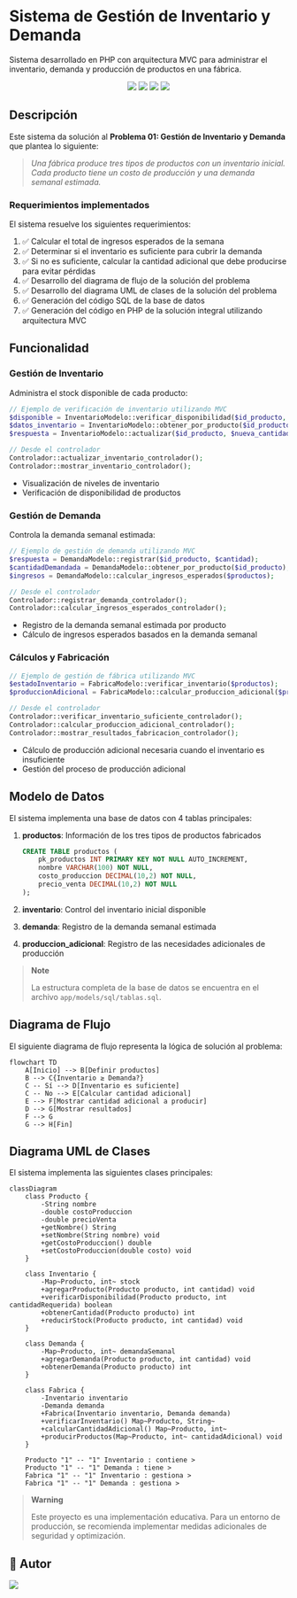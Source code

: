 # Sistema de Gestión de Inventario y Demanda

Sistema desarrollado en PHP con arquitectura MVC para administrar el inventario, demanda y producción de productos en una fábrica.

<div align="center">
  <img src="https://img.shields.io/badge/-MVC-000000?style=for-the-badge&logo=diagram&labelColor=282c34"/>
  <img src="https://img.shields.io/badge/-PHP-000000?style=for-the-badge&logo=php&labelColor=282c34"/>
  <img src="https://img.shields.io/badge/-MySQL-000000?style=for-the-badge&logo=mysql&labelColor=282c34"/>
  <img src="https://img.shields.io/badge/-XAMPP-000000?style=for-the-badge&logo=xampp&labelColor=282c34"/>
</div>

## Descripción

Este sistema da solución al **Problema 01: Gestión de Inventario y Demanda** que plantea lo siguiente:

> _Una fábrica produce tres tipos de productos con un inventario inicial. Cada producto tiene un costo de producción y una demanda semanal estimada._

### Requerimientos implementados

El sistema resuelve los siguientes requerimientos:

1. ✅ Calcular el total de ingresos esperados de la semana
2. ✅ Determinar si el inventario es suficiente para cubrir la demanda
3. ✅ Si no es suficiente, calcular la cantidad adicional que debe producirse para evitar pérdidas
4. ✅ Desarrollo del diagrama de flujo de la solución del problema
5. ✅ Desarrollo del diagrama UML de clases de la solución del problema
6. ✅ Generación del código SQL de la base de datos
7. ✅ Generación del código en PHP de la solución integral utilizando arquitectura MVC

## Funcionalidad

### Gestión de Inventario

Administra el stock disponible de cada producto:

```php
// Ejemplo de verificación de inventario utilizando MVC
$disponible = InventarioModelo::verificar_disponibilidad($id_producto, $cantidad);
$datos_inventario = InventarioModelo::obtener_por_producto($id_producto);
$respuesta = InventarioModelo::actualizar($id_producto, $nueva_cantidad);

// Desde el controlador
Controlador::actualizar_inventario_controlador();
Controlador::mostrar_inventario_controlador();
```

- Visualización de niveles de inventario
- Verificación de disponibilidad de productos

### Gestión de Demanda

Controla la demanda semanal estimada:

```php
// Ejemplo de gestión de demanda utilizando MVC
$respuesta = DemandaModelo::registrar($id_producto, $cantidad);
$cantidadDemandada = DemandaModelo::obtener_por_producto($id_producto);
$ingresos = DemandaModelo::calcular_ingresos_esperados($productos);

// Desde el controlador
Controlador::registrar_demanda_controlador();
Controlador::calcular_ingresos_esperados_controlador();
```

- Registro de la demanda semanal estimada por producto
- Cálculo de ingresos esperados basados en la demanda semanal

### Cálculos y Fabricación

```php
// Ejemplo de gestión de fábrica utilizando MVC
$estadoInventario = FabricaModelo::verificar_inventario($productos);
$produccionAdicional = FabricaModelo::calcular_produccion_adicional($productos, $inventario);

// Desde el controlador
Controlador::verificar_inventario_suficiente_controlador();
Controlador::calcular_produccion_adicional_controlador();
Controlador::mostrar_resultados_fabricacion_controlador();
```

- Cálculo de producción adicional necesaria cuando el inventario es insuficiente
- Gestión del proceso de producción adicional

## Modelo de Datos

El sistema implementa una base de datos con 4 tablas principales:

1. **productos**: Información de los tres tipos de productos fabricados

   ```sql
   CREATE TABLE productos (
       pk_productos INT PRIMARY KEY NOT NULL AUTO_INCREMENT,
       nombre VARCHAR(100) NOT NULL,
       costo_produccion DECIMAL(10,2) NOT NULL,
       precio_venta DECIMAL(10,2) NOT NULL
   );
   ```

2. **inventario**: Control del inventario inicial disponible
3. **demanda**: Registro de la demanda semanal estimada
4. **produccion_adicional**: Registro de las necesidades adicionales de producción

> **Note**
>
> La estructura completa de la base de datos se encuentra en el archivo `app/models/sql/tablas.sql`.

## Diagrama de Flujo

El siguiente diagrama de flujo representa la lógica de solución al problema:

```mermaid
flowchart TD
    A[Inicio] --> B[Definir productos]
    B --> C{Inventario ≥ Demanda?}
    C -- Sí --> D[Inventario es suficiente]
    C -- No --> E[Calcular cantidad adicional]
    E --> F[Mostrar cantidad adicional a producir]
    D --> G[Mostrar resultados]
    F --> G
    G --> H[Fin]
```

## Diagrama UML de Clases

El sistema implementa las siguientes clases principales:

```mermaid
classDiagram
    class Producto {
        -String nombre
        -double costoProduccion
        -double precioVenta
        +getNombre() String
        +setNombre(String nombre) void
        +getCostoProduccion() double
        +setCostoProduccion(double costo) void
    }

    class Inventario {
        -Map~Producto, int~ stock
        +agregarProducto(Producto producto, int cantidad) void
        +verificarDisponibilidad(Producto producto, int cantidadRequerida) boolean
        +obtenerCantidad(Producto producto) int
        +reducirStock(Producto producto, int cantidad) void
    }

    class Demanda {
        -Map~Producto, int~ demandaSemanal
        +agregarDemanda(Producto producto, int cantidad) void
        +obtenerDemanda(Producto producto) int
    }

    class Fabrica {
        -Inventario inventario
        -Demanda demanda
        +Fabrica(Inventario inventario, Demanda demanda)
        +verificarInventario() Map~Producto, String~
        +calcularCantidadAdicional() Map~Producto, int~
        +producirProductos(Map~Producto, int~ cantidadAdicional) void
    }

    Producto "1" -- "1" Inventario : contiene >
    Producto "1" -- "1" Demanda : tiene >
    Fabrica "1" -- "1" Inventario : gestiona >
    Fabrica "1" -- "1" Demanda : gestiona >
```

> **Warning**
>
> Este proyecto es una implementación educativa. Para un entorno de producción, se recomienda implementar medidas adicionales de seguridad y optimización.

## 🥷 Autor

<a href="https://github.com/hk4u-dxv">
  <img src="https://img.shields.io/badge/-hk4u--dxv-000000?style=for-the-badge&logo=github&labelColor=282c34"/>
</a>
